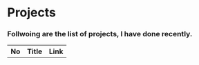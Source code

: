 # Projects
<h3>Follwoing are the list of projects, I have done recently.</h3>
<table>
  <th> No </th>
  <th> Title </th>
  <th> Link </th>
</table>

